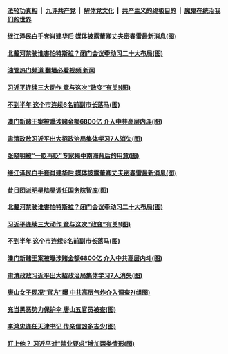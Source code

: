 ####  [法轮功真相](../../../../basic/blob/master/README.md?t=06241401) &nbsp;|&nbsp; [九评共产党](../../../../9ping.md/blob/master/README.md?t=06241401) &nbsp;|&nbsp; [解体党文化](../../../../jtdwh.md/blob/master/README.md?t=06241401)  &nbsp;|&nbsp; [共产主义的终极目的](../../../../gczydzjmd.md/blob/master/README.md?t=06241401) &nbsp;|&nbsp; [魔鬼在统治我们的世界](../../../../mgztzwmdsj.md/blob/master/README.md?t=06241401) 

#### [继江泽民白手套肖建华后 媒体披露董卿丈夫密春雷最新消息(图)](../pages/p2/1009931.md?t=06241401) 

#### [北戴河禁驶谁害怕特斯拉？闭门会议牵动习二十大布局(图)](../pages/p2/1009866.md?t=06241401) 

#### [油管热门频道 翻墙必看视频 新闻](http://45.76.130.85:81/youtube.html?06241401)

#### [习近平连续三大动作 竟与这次“政变”有关!(图)](../pages/p2/1009906.md?t=06241401) 

#### [不到半年 这个市连续6名前副市长落马(图)](../pages/p2/1009856.md?t=06241401) 

#### [澳门新赌王案被曝涉赌金额6800亿 介入中共高层内斗(图)](../pages/p2/1009836.md?t=06241401) 

#### [肃清政敌习近平出大招政治局集体学习7人消失(图)](../pages/p2/1009753.md?t=06241401) 

#### [张晓明被“一贬再贬”专家揭中南海背后的用意(图)](../pages/p2/1010011.md?t=06241401) 




#### [继江泽民白手套肖建华后 媒体披露董卿丈夫密春雷最新消息(图)](../pages/p2/1009931.md?t=06241401) 

#### [昔日团派明星陆昊调任国务院智库(图)](../pages/p2/1009930.md?t=06241401) 

#### [北戴河禁驶谁害怕特斯拉？闭门会议牵动习二十大布局(图)](../pages/p2/1009866.md?t=06241401) 

#### [习近平连续三大动作 竟与这次“政变”有关!(图)](../pages/p2/1009906.md?t=06241401) 

#### [不到半年 这个市连续6名前副市长落马(图)](../pages/p2/1009856.md?t=06241401) 



#### [澳门新赌王案被曝涉赌金额6800亿 介入中共高层内斗(图)](../pages/p2/1009836.md?t=06241401) 

#### [肃清政敌习近平出大招政治局集体学习7人消失(图)](../pages/p2/1009753.md?t=06241401) 

#### [唐山女子现况“官方”曝 中共高层气炸介入调查?(组图)](../pages/p2/1009780.md?t=06241401) 




#### [充当黑恶势力保护伞 唐山五官员被查(图)](../pages/p2/1009767.md?t=06241401) 

#### [李鸿忠连任天津书记 传亲信凶多吉少(图)](../pages/p2/1009725.md?t=06241401) 

#### [盯上他？ 习近平对“禁业要求”增加两类情形(图)](../pages/p2/1009757.md?t=06241401) 

<img src='http://gfw-breaker.win/goodnews/indexes/p2.md' width='0px' height='0px'/>
